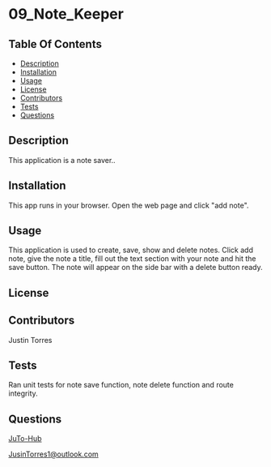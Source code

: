 # 09_Note_Keeper

  ## Table Of Contents
  - [Description](#description)
  - [Installation](#installation)
  - [Usage](#usage)
  - [License](#license)
  - [Contributors](#contributors)
  - [Tests](#tests)
  - [Questions](#questions)

  ## Description
  This application is a note saver..
  
  ## Installation
  This app runs in your browser. Open the web page and click "add note".
  
  ## Usage 
  This application is used to create, save, show and delete notes. Click add note, give the note a title, 
  fill out the text section with your note and hit the save button. The note will appear on the side bar 
  with a delete button ready.
  
  ## License
  
  
  ## Contributors
  Justin Torres

  ## Tests
  Ran unit tests for note save function, note delete function and route integrity.
  
  ## Questions
  [JuTo-Hub](https://github.com/JuTo-Hub)


  [JusinTorres1@outlook.com](JusinTorres1@outlook.com)
  
    
